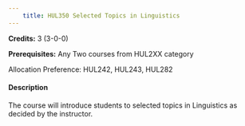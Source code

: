 ```yaml
---
    title: HUL350 Selected Topics in Linguistics
---
```

**Credits:** 3 (3-0-0)



**Prerequisites:** Any Two courses from HUL2XX category 

Allocation Preference: HUL242, HUL243, HUL282

#### Description 
The course will introduce students to selected topics in Linguistics as decided by the instructor.